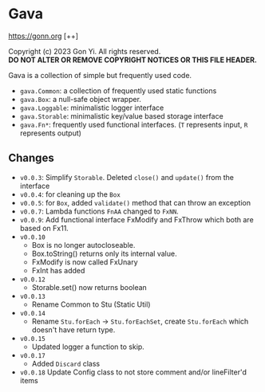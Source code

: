# Gava

<https://gonn.org> [++]  

Copyright (c) 2023 Gon Yi. All rights reserved.  
__DO NOT ALTER OR REMOVE COPYRIGHT NOTICES OR THIS FILE HEADER.__

Gava is a collection of simple but frequently used code.

- `gava.Common`:   a collection of frequently used static functions
- `gava.Box`:      a null-safe object wrapper.
- `gava.Loggable`: minimalistic logger interface
- `gava.Storable`: minimalistic key/value based storage interface
- `gava.Fn*`:      frequently used functional interfaces. (`T` represents input, `R` represents output)

## Changes

- `v0.0.3`: Simplify `Storable`. Deleted `close()` and `update()` from the interface
- `v0.0.4`: for cleaning up the `Box` 
- `v0.0.5`: for `Box`, added `validate()` method that can throw an exception
- `v0.0.7`: Lambda functions `FnAA` changed to `FxNN`. 
- `v0.0.9`: Add functional interface FxModify and FxThrow which both are based on Fx11.
- `v0.0.10` 
  - Box is no longer autocloseable.
  - Box.toString() returns only its internal value. 
  - FxModify is now called FxUnary
  - FxInt has added
- `v0.0.12`
  - Storable.set() now returns boolean
- `v0.0.13`
  - Rename Common to Stu (Static Util) 
- `v0.0.14`
  - Rename `Stu.forEach` -> `Stu.forEachSet`, create `Stu.forEach` which doesn't have return type.
- `v0.0.15`
  - Updated logger a function to skip.
- `v0.0.17` 
  - Added `Discard` class
- `v0.0.18` Update Config class to not store comment and/or lineFilter'd items
